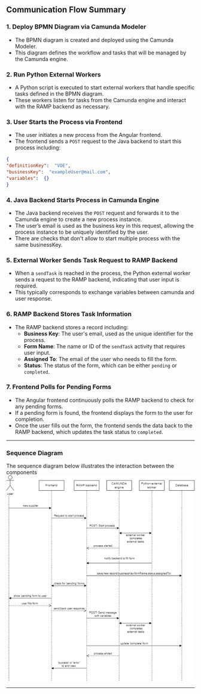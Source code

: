 ﻿## Communication Flow Summary


### 1. Deploy BPMN Diagram via Camunda Modeler

- The BPMN diagram is created and deployed using the Camunda Modeler.
- This diagram defines the workflow and tasks that will be managed by the Camunda engine.

### 2. Run Python External Workers

- A Python script is executed to start external workers that handle specific tasks defined in the BPMN diagram.
- These workers listen for tasks from the Camunda engine and interact with the RAMP backend as necessary.

### 3. User Starts the Process via Frontend

- The user initiates a new process from the Angular frontend.
- The frontend sends a `POST` request to the Java backend to start this process including:
```json
{
"definitionKey":  "VOE",
"businessKey":  "exampleUser@mail.com",
"variables":  {}
}
```

### 4. Java Backend Starts Process in Camunda Engine

- The Java backend receives the `POST` request and forwards it to the Camunda engine to create a new process instance.
- The user’s email is used as the business key in this request, allowing the process instance to be uniquely identified by the user.
- There are checks that don't allow to start multiple process with the same businessKey. 

### 5. External Worker Sends Task Request to RAMP Backend

- When a `sendTask` is reached in the process, the Python external worker sends a request to the RAMP backend, indicating that user input is required.
- This typically corresponds to exchange variables between camunda and user response.

### 6. RAMP Backend Stores Task Information

- The RAMP backend stores a record including:
  - **Business Key**: The user's email, used as the unique identifier for the process.
  - **Form Name**: The name or ID of the `sendTask` activity that requires user input.
  - **Assigned To**: The email of the user who needs to fill the form.
  - **Status**: The status of the form, which can be either `pending` or `completed`.

### 7. Frontend Polls for Pending Forms

- The Angular frontend continuously polls the RAMP backend to check for any pending forms.
- If a pending form is found, the frontend displays the form to the user for completion.
- Once the user fills out the form, the frontend sends the data back to the RAMP backend, which updates the task status to `completed`.

---


### Sequence Diagram

The sequence diagram below illustrates the interaction between the components
![Sequence Diagram](camunda-RAMP-python-sequence-diagram.drawio.png)

---

